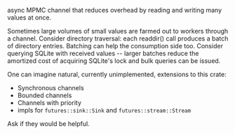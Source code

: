 async MPMC channel that reduces overhead by reading and writing many
values at once.

Sometimes large volumes of small values are farmed out to workers
through a channel. Consider directory traversal: each readdir()
call produces a batch of directory entries. Batching can help the
consumption side too. Consider querying SQLite with received
values -- larger batches reduce the amortized cost of acquiring
SQLite's lock and bulk queries can be issued.

One can imagine natural, currently unimplemented, extensions to this
crate:
* Synchronous channels
* Bounded channels
* Channels with priority
* impls for `futures::sink::Sink` and `futures::stream::Stream`

Ask if they would be helpful.
